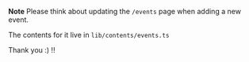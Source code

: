 **Note**
Please think about updating the `/events` page when adding a new event.

The contents for it live in `lib/contents/events.ts`

Thank you :) !!
